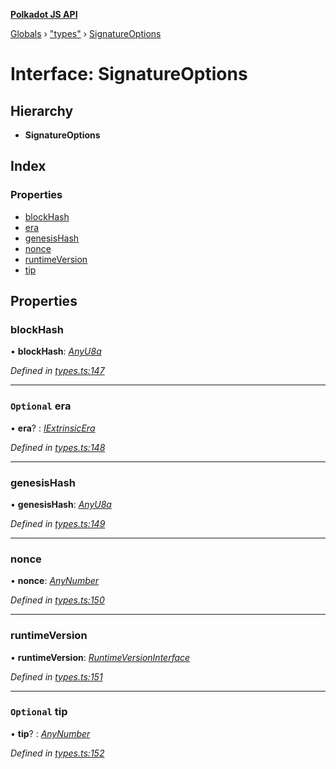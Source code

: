 **[Polkadot JS API](../README.md)**

[Globals](../globals.md) › [&quot;types&quot;](../modules/_types_.md) › [SignatureOptions](_types_.signatureoptions.md)

# Interface: SignatureOptions

## Hierarchy

* **SignatureOptions**

## Index

### Properties

* [blockHash](_types_.signatureoptions.md#blockhash)
* [era](_types_.signatureoptions.md#optional-era)
* [genesisHash](_types_.signatureoptions.md#genesishash)
* [nonce](_types_.signatureoptions.md#nonce)
* [runtimeVersion](_types_.signatureoptions.md#runtimeversion)
* [tip](_types_.signatureoptions.md#optional-tip)

## Properties

###  blockHash

• **blockHash**: *[AnyU8a](../modules/_types_.md#anyu8a)*

*Defined in [types.ts:147](https://github.com/polkadot-js/api/blob/ebe77c2/packages/types/src/types.ts#L147)*

___

### `Optional` era

• **era**? : *[IExtrinsicEra](_types_.iextrinsicera.md)*

*Defined in [types.ts:148](https://github.com/polkadot-js/api/blob/ebe77c2/packages/types/src/types.ts#L148)*

___

###  genesisHash

• **genesisHash**: *[AnyU8a](../modules/_types_.md#anyu8a)*

*Defined in [types.ts:149](https://github.com/polkadot-js/api/blob/ebe77c2/packages/types/src/types.ts#L149)*

___

###  nonce

• **nonce**: *[AnyNumber](../modules/_types_.md#anynumber)*

*Defined in [types.ts:150](https://github.com/polkadot-js/api/blob/ebe77c2/packages/types/src/types.ts#L150)*

___

###  runtimeVersion

• **runtimeVersion**: *[RuntimeVersionInterface](_types_.runtimeversioninterface.md)*

*Defined in [types.ts:151](https://github.com/polkadot-js/api/blob/ebe77c2/packages/types/src/types.ts#L151)*

___

### `Optional` tip

• **tip**? : *[AnyNumber](../modules/_types_.md#anynumber)*

*Defined in [types.ts:152](https://github.com/polkadot-js/api/blob/ebe77c2/packages/types/src/types.ts#L152)*